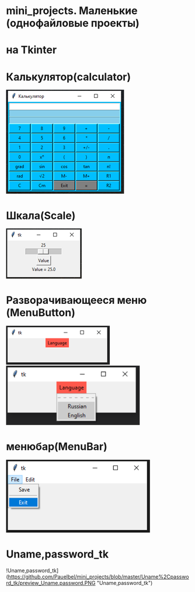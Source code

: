 # mini_projects. Маленькие (однофайловые проекты)
# на Tkinter
# Калькулятор(calculator)

![Калькулятор(calculator)](https://github.com/Pauelbel/mini_projects/blob/master/Calculator_tk/preview_calc.PNG "Калькулятор(calculator)")

# Шкала(Scale)

![Шкала(Scale)](https://github.com/Pauelbel/mini_projects/blob/master/Scale_tk/preview_Scale.PNG "Шкала(Scale)")

# Разворачивающееся меню (MenuButton)

![Разворачивающееся меню (MenuButton)](https://github.com/Pauelbel/mini_projects/blob/master/MenuButton_tk/preview_MenuButton.PNG "Разворачивающееся меню (MenuButton)")
![Разворачивающееся меню (MenuButton)](https://github.com/Pauelbel/mini_projects/blob/master/MenuButton_tk/preview_MenuButton_1.PNG "Разворачивающееся меню (MenuButton)")

# менюбар(MenuBar)

![менюбар(MenuBar)](https://github.com/Pauelbel/mini_projects/blob/master/Menubar_tk/menubar.PNG "менюбар(MenuBar)")

# Uname,password_tk

!Uname,password_tk](https://github.com/Pauelbel/mini_projects/blob/master/Uname%2Cpassword_tk/preview_Uname.password.PNG "Uname,password_tk")
